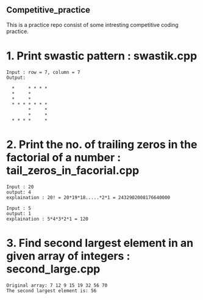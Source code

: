 ## Competitive_practice

This is a practice repo consist of some intresting competitive coding practice.<br>
# 1. Print swastic pattern : swastik.cpp
```
Input : row = 7, column = 7        
Output:

  *     * * * *
  *     *
  *     *
  * * * * * * *
        *     *
        *     *
  * * * *     *
  ```
# 2. Print the no. of trailing zeros in the factorial of a number : tail_zeros_in_facorial.cpp
```
Input : 20
output: 4 
explaination : 20! = 20*19*18.....*2*1 = 2432902008176640000

Input : 5
output: 1
explaination : 5*4*3*2*1 = 120
```
# 3. Find second largest element in an given array of integers : second_large.cpp

```
Original array: 7 12 9 15 19 32 56 70 
The second largest element is: 56
```
